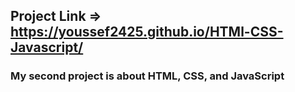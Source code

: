 ## Project Link =>  https://youssef2425.github.io/HTMl-CSS-Javascript/
### My second project is about HTML, CSS, and JavaScript


